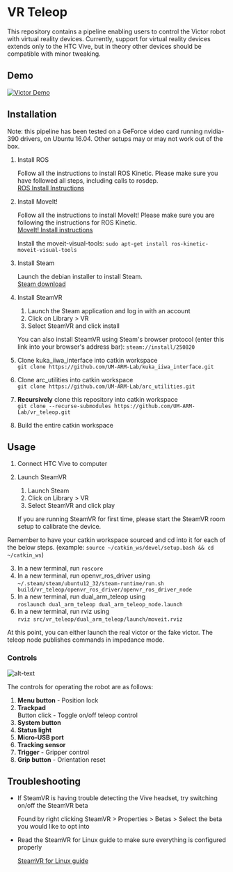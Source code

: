 # VR Teleop
This repository contains a pipeline enabling users to control the Victor robot with virtual reality devices. Currently, support for virtual reality devices extends only to the HTC Vive, but in theory other devices should be compatible with minor tweaking.

## Demo
[![Victor Demo](https://i.imgur.com/OlLNeAE.png)](https://youtu.be/6RulnpVsO-8)
## Installation
Note: this pipeline has been tested on a GeForce video card running nvidia-390 drivers, on Ubuntu 16.04. Other setups may or may not work out of the box.

1. Install ROS

   Follow all the instructions to install ROS Kinetic. Please make sure you have followed all steps, including calls to rosdep.  
   [ROS Install Instructions](http://wiki.ros.org/kinetic/Installation/Ubuntu) 

2. Install MoveIt!

   Follow all the instructions to install MoveIt! Please make sure you are following the instructions for ROS Kinetic.  
   [MoveIt! Install instructions](http://moveit.ros.org/install/)
   
   Install the moveit-visual-tools: `sudo apt-get install ros-kinetic-moveit-visual-tools`

3. Install Steam

   Launch the debian installer to install Steam.  
   [Steam download](https://store.steampowered.com/about/)

4. Install SteamVR

   1. Launch the Steam application and log in with an account
   2. Click on Library > VR
   3. Select SteamVR and click install
   
   You can also install SteamVR using Steam's browser protocol (enter this link into your browser's address bar): `steam://install/250820`
   
3. Clone kuka_iiwa_interface into catkin workspace  
   `git clone https://github.com/UM-ARM-Lab/kuka_iiwa_interface.git`  
4. Clone arc_utilities into catkin workspace  
   `git clone https://github.com/UM-ARM-Lab/arc_utilities.git`  
5. **Recursively** clone this repository into catkin workspace  
   `git clone --recurse-submodules https://github.com/UM-ARM-Lab/vr_teleop.git`
6. Build the entire catkin workspace

## Usage
1. Connect HTC Vive to computer
2. Launch SteamVR
   1. Launch Steam
   2. Click on Library > VR
   3. Select SteamVR and click play
   
   If you are running SteamVR for first time, please start the SteamVR room setup to calibrate the device.

Remember to have your catkin workspace sourced and cd into it for each of the below steps. (example: `source ~/catkin_ws/devel/setup.bash && cd ~/catkin_ws`)

3. In a new terminal, run `roscore`
4. In a new terminal, run openvr_ros_driver using  
   `~/.steam/steam/ubuntu12_32/steam-runtime/run.sh build/vr_teleop/openvr_ros_driver/openvr_ros_driver_node`
5. In a new terminal, run dual_arm_teleop using  
   `roslaunch dual_arm_teleop dual_arm_teleop_node.launch`
6. In a new terminal, run rviz using  
   `rviz src/vr_teleop/dual_arm_teleop/launch/moveit.rviz`

At this point, you can either launch the real victor or the fake victor. The teleop node publishes commands in impedance mode.

### Controls
![alt-text][vive-controller-layout]

The controls for operating the robot are as follows:
1. **Menu button** - Position lock
2. **Trackpad**  
   Button click - Toggle on/off teleop control
3. **System button**
4. **Status light**
5. **Micro-USB port**
6. **Tracking sensor**
7. **Trigger** - Gripper control
8. **Grip button** - Orientation reset


## Troubleshooting
* If SteamVR is having trouble detecting the Vive headset, try switching on/off the SteamVR beta

   Found by right clicking SteamVR > Properties > Betas >  Select the beta you would like to opt into
* Read the SteamVR for Linux guide to make sure everything is configured properly

   [SteamVR for Linux guide](https://github.com/ValveSoftware/SteamVR-for-Linux)



[vive-controller-layout]: https://www.vive.com/media/filer_public/17/5d/175d4252-dde3-49a2-aa86-c0b05ab4d445/guid-2d5454b7-1225-449c-b5e5-50a5ea4184d6-web.png "Vive Controller Layout"
